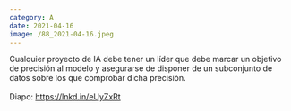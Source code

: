 ```yaml
--- 
category: A 
date: 2021-04-16 
image: /88_2021-04-16.jpeg 
--- 
```


Cualquier proyecto de IA debe tener un líder que debe marcar un objetivo de precisión al modelo y asegurarse de disponer de un subconjunto de datos sobre los que comprobar dicha precisión.<br><br>Diapo: https://lnkd.in/eUyZxRt